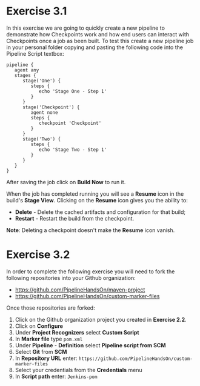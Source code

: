 # Exercise 3.1

In this exercise we are going to quickly create a new pipeline to demonstrate how Checkpoints work and how end users can interact with Checkpoints once a job as been built. To test this create a new pipeline job in your personal folder copying and pasting the following code into the Pipeline Script textbox:

```
pipeline {
   agent any
   stages {
      stage('One') {
         steps {
            echo 'Stage One - Step 1'
         }
      }
      stage('Checkpoint') {
         agent none
         steps {
            checkpoint 'Checkpoint'
         }
      }
      stage('Two') {
         steps {
            echo 'Stage Two - Step 1'
         }
      }
   }
}
```

After saving the job click on **Build Now** to run it.

When the job has completed running you will see a **Resume** icon in the build's **Stage View**. Clicking on the **Resume** icon gives you the ability to:

* **Delete** - Delete the cached artifacts and configuration for that build;
* **Restart** - Restart the build from the checkpoint.

**Note**: Deleting a checkpoint doesn't make the **Resume** icon vanish.

# Exercise 3.2

In order to complete the following exercise you will need to fork the following repositories into your Github organization:

* https://github.com/PipelineHandsOn/maven-project
* https://github.com/PipelineHandsOn/custom-marker-files

Once those repositories are forked:

1. Click on the Github organization project you created in **Exercise 2.2**.
2. Click on **Configure**
3. Under **Project Recognizers** select **Custom Script**
4. In **Marker file** type ```pom.xml```
5. Under **Pipeline** - **Definition** select **Pipeline script from SCM**
6. Select **Git** from **SCM**
7. In **Repository URL** enter: ```https://github.com/PipelineHandsOn/custom-marker-files```
8. Select your credentials from the **Credentials** menu
9. In **Script path** enter: ```Jenkins-pom```
